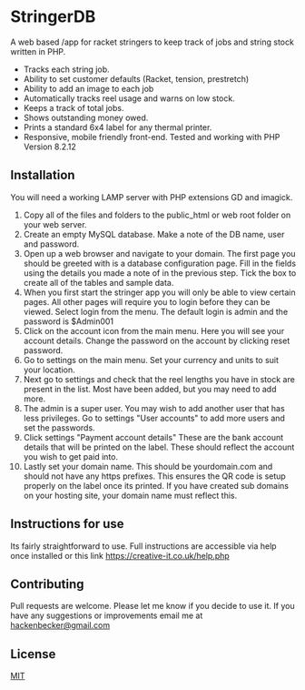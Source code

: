 # StringerDB

A web based /app for racket stringers to keep track of jobs and string stock written in PHP.

- Tracks each string job.
- Ability to set customer defaults (Racket, tension, prestretch)
- Ability to add an image to each job
- Automatically tracks reel usage and warns on low stock.
- Keeps a track of total jobs.
- Shows outstanding money owed.
- Prints a standard 6x4 label for any thermal printer.
- Responsive, mobile friendly front-end.
  Tested and working with PHP Version 8.2.12

## Installation

You will need a working LAMP server with PHP extensions GD and imagick.

1.  Copy all of the files and folders to the
    public_html or web root folder on your web server.
2.  Create an empty MySQL database. Make a note of the DB name, user and password.
3.  Open up a web browser and navigate to your domain. The first page you should be greeted with is a database configuration page. Fill in the fields using the details you made a note of in the previous step. Tick the box to create all of the tables and sample data.
4.  When you first start the stringer app you will only be able to view certain pages.
    All other pages will require you to login before they can be viewed.
    Select login from the menu. The default login is admin and the password is $Admin001
5.  Click on the account icon from the main menu. Here you will see your account details. Change the password on the account by clicking reset password.
6.  Go to settings on the main menu. Set your currency and units to suit your location.
7.  Next go to settings and check that the reel lengths you have in stock are present in the list.
    Most have been added, but you may need to add more.
8.  The admin is a super user. You may wish to add another user that has less privileges. Go to settings "User accounts" to add more users and set the passwords.
9.  Click settings "Payment account details" These are the bank account details that will be printed on the label. These should reflect the account you wish to get paid into.
10. Lastly set your domain name. This should be yourdomain.com and should not have any https prefixes. This ensures the QR code is setup properly on the label once its printed. If you have created sub domains on your hosting site, your domain name must reflect this.

## Instructions for use

Its fairly straightforward to use. Full instructions are accessible via help once installed or this link
https://creative-it.co.uk/help.php

## Contributing

Pull requests are welcome. Please let me know if you decide to use it. If you have any suggestions or improvements email me at hackenbecker@gmail.com

## License

[MIT](https://choosealicense.com/licenses/mit/)
